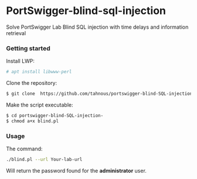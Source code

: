 # PortSwigger-blind-sql-injection
 Solve PortSwigger Lab  Blind SQL injection with time delays and information retrieval

### Getting started

Install LWP:
```bash
# apt install libwww-perl
```

Clone the repository:
```bash
$ git clone  https://github.com/tahnous/portswigger-blind-SQL-injection-.git
```

Make the script executable:
```bash
$ cd portswigger-blind-SQL-injection-
$ chmod a+x blind.pl
```

### Usage

The command:
```bash
./blind.pl --url Your-lab-url
```

Will return the password found for the <strong>administrator</strong> user.
